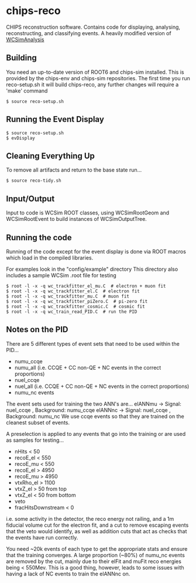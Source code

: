 
# chips-reco

CHIPS reconstruction software. Contains code for displaying, analysing, reconstructing, and classifying events. A heavily modified version of [WCSimAnalysis](https://lbne.bnl.gov/svn/people/CommonReconstruction/WCSimAnalysis/)

## Building

You need an up-to-date version of ROOT6 and chips-sim installed. This is provided by the chips-env and chips-sim repositories.
The first time you run reco-setup.sh it will build chips-reco, any further changes will require a 'make' command

```
$ source reco-setup.sh
```

## Running the Event Display

```
$ source reco-setup.sh
$ evDisplay
```

## Cleaning Everything Up

To remove all artifacts and return to the base state run...

```
$ source reco-tidy.sh
```

## Input/Output

Input to code is WCSim ROOT classes, using WCSimRootGeom and WCSimRootEvent to build
instances of WCSimOutputTree.

## Running the code

Running of the code except for the event display is done via ROOT macros which load
in the compiled libraries.

For examples look in the "config/example" directory
This directory also includes a sample WCSim .root file for testing

```
$ root -l -x -q wc_trackfitter_el_mu.C  # electron + muon fit 
$ root -l -x -q wc_trackfitter_el.C  # electron fit 
$ root -l -x -q wc_trackfitter_mu.C  # muon fit 
$ root -l -x -q wc_trackfitter_piZero.C  # pi-zero fit 
$ root -l -x -q wc_trackfitter_cosmic.C  # cosmic fit 
$ root -l -x -q wc_train_read_PID.C  # run the PID
```

## Notes on the PID

There are 5 different types of event sets that need to be used within the PID...
- numu_ccqe
- numu_all (i.e. CCQE + CC non-QE + NC events in the correct proportions)
- nuel_ccqe
- nuel_all (i.e. CCQE + CC non-QE + NC events in the correct proportions)
- numu_nc events

The event sets used for training the two ANN's are...
elANNmu -> Signal: nuel_ccqe , Background: numu_ccqe
elANNnc -> Signal: nuel_ccqe , Background: numu_nc
We use ccqe events so that they are trained on the cleanest subset of events.

A preselection is applied to any events that go into the training or are used as samples for testing...
- nHits < 50
- recoE_el < 550
- recoE_mu < 550
- recoE_el > 4950
- recoE_mu > 4950
- vtxRho_el > 1100
- vtxZ_el > 50 from top
- vtxZ_el < 50 from bottom
- veto
- fracHitsDownstream < 0

i.e. some activity in the detector, the reco energy not railing, and a 1m fiducial volume cut for the electron fit,
and a cut to remove escaping events that the veto would identify, as well as addition cuts that act as checks that the events have run correctly.

You need ~20k events of each type to get the appropriate stats and ensure that the training converges.
A large proportion (~80%) of numu_nc events are removed by the cut, mainly due to their elFit and muFit reco energies being < 550Mev. 
This is a good thing, however, leads to some issues with having a lack of NC events to train the elANNnc on.